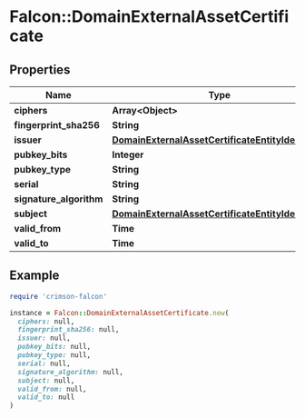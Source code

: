 # Falcon::DomainExternalAssetCertificate

## Properties

| Name | Type | Description | Notes |
| ---- | ---- | ----------- | ----- |
| **ciphers** | **Array&lt;Object&gt;** |  | [optional] |
| **fingerprint_sha256** | **String** |  | [optional] |
| **issuer** | [**DomainExternalAssetCertificateEntityIdentifiers**](DomainExternalAssetCertificateEntityIdentifiers.md) |  | [optional] |
| **pubkey_bits** | **Integer** |  | [optional] |
| **pubkey_type** | **String** |  | [optional] |
| **serial** | **String** |  | [optional] |
| **signature_algorithm** | **String** |  | [optional] |
| **subject** | [**DomainExternalAssetCertificateEntityIdentifiers**](DomainExternalAssetCertificateEntityIdentifiers.md) |  | [optional] |
| **valid_from** | **Time** |  | [optional] |
| **valid_to** | **Time** |  | [optional] |

## Example

```ruby
require 'crimson-falcon'

instance = Falcon::DomainExternalAssetCertificate.new(
  ciphers: null,
  fingerprint_sha256: null,
  issuer: null,
  pubkey_bits: null,
  pubkey_type: null,
  serial: null,
  signature_algorithm: null,
  subject: null,
  valid_from: null,
  valid_to: null
)
```

